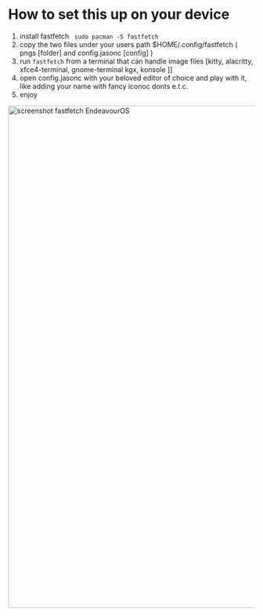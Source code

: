 # How to set this up on your device
1. install fastfetch ` sudo pacman -S fastfetch`
2. copy the two files under your users path $HOME/.config/fastfetch ( pngs [folder] and config.jasonc [config] )
3. run `fastfetch` from a terminal that can handle image files [kitty, alacritty, xfce4-terminal, gnome-terminal kgx, konsole ]]
4. open config.jasonc with your beloved editor of choice and play with it, like adding your name with fancy iconoc donts e.t.c.
5. enjoy
<img src="https://raw.githubusercontent.com/endeavouros-team/Branding/refs/heads/main/fastfetch/fastfetch-endeavouros.png" alt="screenshot fastfetch EndeavourOS" width="1024" >
